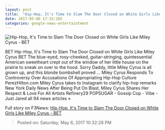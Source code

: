 ```yaml
---
layout: post
title:  "Hip-Hop, It's Time to Slam The Door Closed on White Girls Like Miley Cyrus - BET"
date: 2017-05-06 17:32:28Z
categories: google-news-entertaintment
---
```


![Hip-Hop, It's Time to Slam The Door Closed on White Girls Like Miley Cyrus - BET](http://www.bet.com/music/2017/05/06/hip-hop-its-time-to-slam-the-door-closed-on-white-girls/_jcr_content/image.custom1200x600.dimg/__1494089908242/050617-music-miley-cyrus-mike-will-video.jpg)

BET Hip-Hop, It's Time to Slam The Door Closed on White Girls Like Miley Cyrus BET The blue-eyed, rosy-cheeked, guitar-stringing, quintessential American sweetheart crept out of the window of her little house on the prairie to sneak on over to the hood. Sorry Daddy, little Miley Cyrus is all grown up, and this blonde bombshell proved ... Miley Cyrus Responds To Controversy Over Accusations Of Appropriating Hip-Hop Culture PerezHilton.com Miley Cyrus takes to Instagram to clarify hip-hop remarks New York Daily News After Being Put On Blast, Miley Cyrus Shares Her Respect & Love For All Artists Refinery29 POPSUGAR - Gossip Cop - Vibe - Just Jared all 94 news articles »


Full story on F3News: [Hip-Hop, It's Time to Slam The Door Closed on White Girls Like Miley Cyrus - BET](http://www.f3nws.com/n/RmTzjB)

> Posted on: Saturday, May 6, 2017 10:32:28 PM
